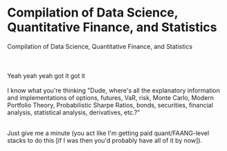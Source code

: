 # Compilation of Data Science, Quantitative Finance, and Statistics
Compilation of Data Science, Quantitative Finance, and Statistics
<br></br>
<br></br>
Yeah yeah yeah got it got it
<br></br>
I know what you're thinking "Dude, where's all the explanatory information and implementations of options, futures, VaR, risk, Monte Carlo, Modern Portfolio Theory, Probabilistic Sharpe Ratios, bonds, securities, financial analysis, statistical analysis, derivatives, etc.?"
<div>&nbsp;</div>
Just give me a minute (you act like I'm getting paid quant/FAANG-level stacks to do this [if I was then you'd probably have all of it by now]).
<br></br>
